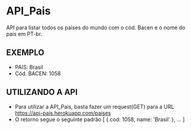 # API_Pais

API para listar todos os paises do mundo com o cód. Bacen e o nome do pais em PT-br.

## EXEMPLO

- PAIS: Brasil
- Cód. BACEN: 1058

## UTILIZANDO A API

- Para utilizar a API_Pais, basta fazer um request(GET) para a URL https://api-pais.herokuapp.com/paises
- O retorno segue o seguinte padrão
 [
    {
      cod: 1058,
      name: 'Brasil'
    },
    ...
  ]

